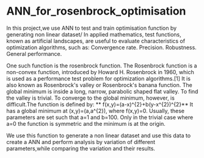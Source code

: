 # ANN_for_rosenbrock_optimisation
In this project,we use ANN to test and train optimisation function  by generating non linear dataset/
In applied mathematics, test functions, known as artificial landscapes, are useful to evaluate characteristics of optimization algorithms, such as:
Convergence rate.
Precision.
Robustness.
General performance.

One such function is the rosenbrock function.
 The Rosenbrock function is a non-convex function, introduced by Howard H. Rosenbrock in 1960, which is used as a performance test problem for optimization algorithms.[1] It is also known as Rosenbrock's valley or Rosenbrock's banana function.
The global minimum is inside a long, narrow, parabolic shaped flat valley. To find the valley is trivial. To converge to the global minimum, however, is difficult.The function is defined by:
** f(x,y)=(a-x)^{2}+b(y-x^{2})^{2}**
It has a global minimum at (x,y)=(a,a^{2}), where f(x,y)=0. Usually, these parameters are set such that a=1 and b=100. Only in the trivial case where a=0 the function is symmetric and the minimum is at the origin.

We use this function to generate a non linear dataset and use this data to create a ANN and perform analysis by variation of different parameters,while comparing the variation and their results.
